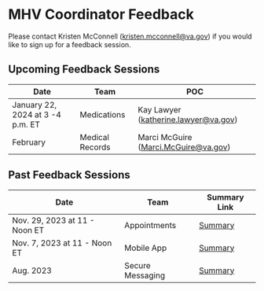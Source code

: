 # MHV Coordinator Feedback

Please contact Kristen McConnell (kristen.mcconnell@va.gov) if you would like to sign up for a feedback session.

## Upcoming Feedback Sessions
| Date | Team | POC |
| ---- | ---- | ---- |
| January 22, 2024 at 3 -4 p.m. ET  | Medications | Kay Lawyer (katherine.lawyer@va.gov) |
| February | Medical Records | Marci McGuire (Marci.McGuire@va.gov) |

## Past Feedback Sessions
| Date | Team | Summary Link |
| ---- | ---- | ---- |
| Nov. 29, 2023 at 11 - Noon ET | Appointments | [Summary](https://github.com/department-of-veterans-affairs/va.gov-team/blob/master/products/health-care/appointments/va-online-scheduling/research/2023-10-coordinator-feedback/research-report.md) |
| Nov. 7, 2023 at 11 - Noon ET | Mobile App | [Summary](https://github.com/department-of-veterans-affairs/va.gov-team/blob/master/products/health-care/digital-health-modernization/mhv-to-va.gov/mhv-coordinator-feedback/Feedback-sessions/2023-11-Flagship-Mobile-Feedback.md) |
| Aug. 2023 | Secure Messaging | [Summary](https://github.com/department-of-veterans-affairs/va.gov-team/blob/master/products/health-care/digital-health-modernization/mhv-to-va.gov/mhv-coordinator-feedback/Feedback-sessions/2023-08-Feedback-SM.md) |
